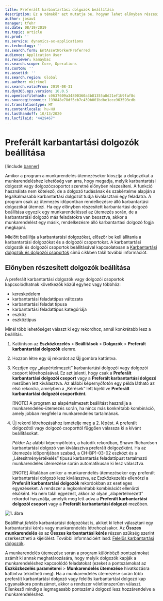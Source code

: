 ```yaml
---
title: Preferált karbantartási dolgozók beállítása
description: Ez a témakör azt mutatja be, hogyan lehet előnyben részesített karbantartási dolgozókat beállítani az Eszközkezelés modulban.
author: josaw1
manager: tfehr
ms.date: 08/19/2019
ms.topic: article
ms.prod: ''
ms.service: dynamics-ax-applications
ms.technology: ''
ms.search.form: EntAssetWorkerPreferred
audience: Application User
ms.reviewer: kamaybac
ms.search.scope: Core, Operations
ms.custom: ''
ms.assetid: ''
ms.search.region: Global
ms.author: mkirknel
ms.search.validFrom: 2019-08-31
ms.dyn365.ops.version: 10.0.5
ms.openlocfilehash: c0637609a34890360a3b81355a8d21ef1b9faf8c
ms.sourcegitcommit: 199848e78df5cb7c439b001bdbe1ece963593cdb
ms.translationtype: HT
ms.contentlocale: hu-HU
ms.lasthandoff: 10/13/2020
ms.locfileid: "4429467"
---
```

# <a name="set-up-preferred-maintenance-workers"></a>Preferált karbantartási dolgozók beállítása

[!include [banner](../../includes/banner.md)]

 

Amikor a program a munkarendelés ütemezésekor kiosztja a dolgozókat a munkarendeléshez lehetőség van arra, hogy megadja, melyik karbantartási dolgozót vagy dolgozócsoportot szeretné előnyben részesíteni. A funkció használata nem kötelező, de a dolgozó tudásának és szakértelme alapján a legalkalmasabb karbantartási dolgozót tudja kiválasztani egy feladatra. A program csak az ütemezés időpontban rendelkezésre álló karbantartási dolgozókat ütemezi. Ha egy előnyben részesített karbantartási dolgozó beállítása egyezik egy munkarendeléssel az ütemezés során, de a karbantartási dolgozó más feladatokra van beosztva, akkor a munkarendelést egy másik, rendelkezésre álló karbantartási dolgozó fogja megkapni.

Mielőtt beállítja a karbantartási dolgozókat, először be kell állítania a karbantartási dolgozókat és a dolgozói csoportokat. A karbantartási dolgozók és dolgozói csoportok beállításával kapcsolatosan a [Karbantartási dolgozók és dolgozói csoportok](../setup-for-objects/workers-and-worker-groups.md) című cikkben talál további információt.

## <a name="set-up-preferred-workers"></a>Előnyben részesített dolgozók beállítása

A preferált karbantartási dolgozók vagy dolgozói csoportok kapcsolódhatnak következők közül egyhez vagy többhöz:

- kereskedelem  
- karbantartási feladattípus változata  
- karbantartási feladat típusa  
- karbantartási feladattípus kategóriája  
- eszköz  
- eszköztípus  

Minél több lehetőséget választ ki egy rekordhoz, annál konkrétabb lesz a beállítás.

1. Kattintson az **Eszközkezelés** > **Beállítások** > **Dolgozók** > **Preferált karbantartási dolgozók** elemre.

2. Hozzon létre egy új rekordot az **Új** gombra kattintva.

3. Kezdjen egy „alapértelmezett” karbantartási dolgozói vagy dolgozói csoport létrehozásával. Ez azt jelenti, hogy csak a **Preferált karbantartási dolgozói csoport** vagy a **Preferált karbantartási dolgozó** mezőben lett kiválasztva. Az alábbi képernyőfotón egy példa látható az első rekordra, amelyben a „Kérések” lett kijelölve **Preferált karbantartási dolgozói csoportként**.

    [!NOTE] A program az alapértelmezett beállítást használja a munkarendelés-ütemezés során, ha nincs más konkrétabb kombináció, amely jobban megfelel a munkarendelés tartalmának.

4. Új rekord létrehozásához ismételje meg a 2. lépést. A preferált dolgozótól vagy dolgozó csoporttól függően válassza ki a kívánt beállításokat. 

    *Példa:* Az alábbi képernyőfotón, a hatodik rekordban, Shawn Richardson karbantartási dolgozó van kiválasztva preferált dolgozóként. Ha az ütemezés időpontjában szabad, a CH-BP1-03-02 eszközt és a „Létesítményértékelés” típusú karbantartás feladattípust tartalmazó munkarendelés ütemezése során automatikusan ki lesz választva.

    [!NOTE] Általában amikor a munkarendelés ütemezésekor egy preferált karbantartási dolgozó lesz kiválasztva, az Eszközkezelés ellenőrzi a **Preferált karbantartási dolgozók** rekordokban az esetleges egyezéseket. A rendszer a legkonkrétabb kombinációt ellenőrzi elsőként. Ha nem talál egyezést, akkor az olyan „alapértelmezett” rekordot használja, amelyik meg lett adva a **Preferált karbantartási dolgozói csoport** vagy a **Preferált karbantartási dolgozó** mezőben.

![1. ábra](media/02-work-order-scheduling.png)

Beállíthat *felelős* karbantartási dolgozókat is, akiket ki lehet választani egy karbantartási kérés vagy munkarendelés létrehozásakor. Az **Összes munkarendelés** és az **Összes karbantartási kérés** részen szükség szerint szerkesztheti a kijelölést. További információért lásd: [Felelős karbantartási dolgozók](../setup-for-maintenance-requests/responsible-workers.md).

A munkarendelés ütemezése során a program különböző pontszámokat számít ki annak meghatározására, hogy melyik dolgozók kapják a munkarendeléshez kapcsolódó feladatokat (ezeket a pontszámokat az **Eszközkezelés paraméterei** > **Munkarendelés ütemezése** hivatkozásra kattintva tekintheti meg). Ha a munkarendelés ütemezése során több preferált karbantartási dolgozó vagy felelős karbantartási dolgozó kap ugyanakkora pontszámot, akkor a rendszer véletlenszerűen választ. Ellenkező mindig a legmagasabb pontszámú dolgozó lesz hozzárendelve a munkarendeléshez.

